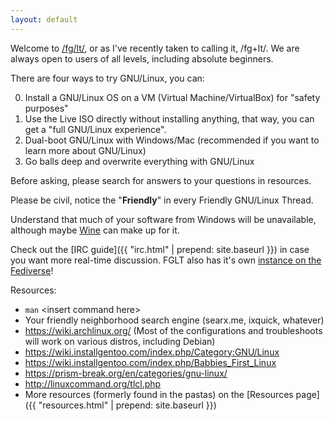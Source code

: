 ```yaml
---
layout: default
---
```


Welcome to [/fg/lt/](http://boards.4chan.org/g/catalog#s=flt), or as I've
recently taken to calling it, /fg+lt/. We are always open to users of all
levels, including absolute beginners.

There are four ways to try GNU/Linux, you can:

0. Install a GNU/Linux OS on a VM (Virtual Machine/VirtualBox) for "safety
   purposes"
1. Use the Live ISO directly without installing anything, that way, you can get
   a "full GNU/Linux experience".
2. Dual-boot GNU/Linux with Windows/Mac (recommended if you want to learn more
   about GNU/Linux)
3. Go balls deep and overwrite everything with GNU/Linux

Before asking, please search for answers to your questions in resources.

Please be civil, notice the "**Friendly**" in every Friendly GNU/Linux Thread.

Understand that much of your software from Windows will be unavailable,
although maybe [Wine](https://help.ubuntu.com/community/Wine) can make up for
it.

Check out the [IRC guide]({{ "irc.html" | prepend: site.baseurl }}) in case you
want more real-time discussion. FGLT also has it's own [instance on the
Fediverse](https://soc.fglt.nl/)!

Resources:

- `man` &lt;insert command here&gt;
- Your friendly neighborhood search engine (searx.me, ixquick, whatever)
- https://wiki.archlinux.org/ (Most of the configurations and troubleshoots
  will work on various distros, including Debian)
- https://wiki.installgentoo.com/index.php/Category:GNU/Linux
- https://wiki.installgentoo.com/index.php/Babbies_First_Linux
- https://prism-break.org/en/categories/gnu-linux/
- http://linuxcommand.org/tlcl.php
- More resources (formerly found in the pastas) on the [Resources page]({{
  "resources.html" | prepend: site.baseurl }})

